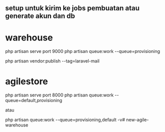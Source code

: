 ## setup untuk kirim ke jobs pembuatan atau generate akun dan db

# warehouse
php artisan serve port 9000
php artisan queue:work --queue=provisioning

php artisan vendor:publish --tag=laravel-mail

# agilestore
php artisan serve port 8000
php artisan queue:work --queue=default,provisioning

atau

php artisan queue:work --queue=provisioning,default -v# new-agile-warehouse
